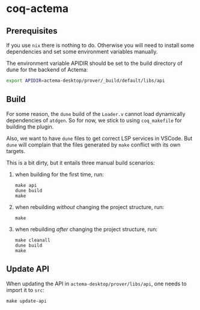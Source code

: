 # coq-actema

## Prerequisites

If you use `nix` there is nothing to do. Otherwise you will need to install
some dependencies and set some environment variables manually.

The environment variable APIDIR should be set to the build directory of dune
for the backend of Actema:
```bash
export APIDIR=actema-desktop/prover/_build/default/libs/api
```

## Build

For some reason, the `dune` build of the `Loader.v` cannot load dynamically
dependencies of `atdgen`. So for now, we stick to using `coq_makefile` for
building the plugin.

Also, we want to have `dune` files to get correct LSP services in VSCode. But
`dune` will complain that the files generated by `make` conflict with its own
targets.

This is a bit dirty, but it entails three manual build scenarios:

1. when building for the first time, run:
    ```
    make api
    dune build
    make
    ```
2. when rebuilding *without* changing the project structure, run:
    ```
    make
    ```
3. when rebuilding *after* changing the project structure, run:
    ```
    make cleanall
    dune build
    make
    ```

## Update API

When updating the API in `actema-desktop/prover/libs/api`, one needs to import it to `src`:

```
make update-api
```